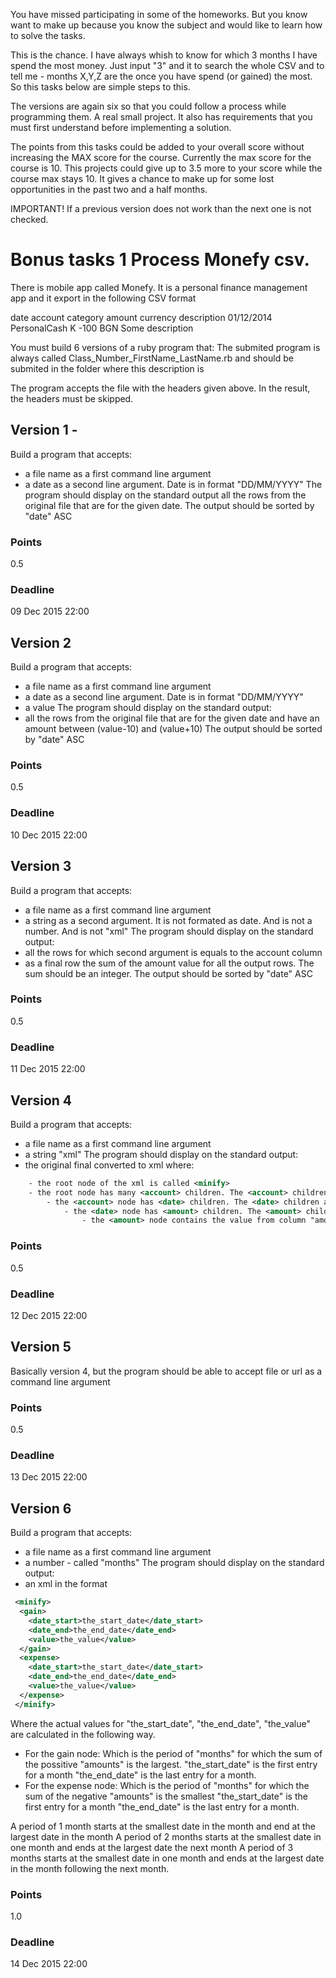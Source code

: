 You have missed participating in some of the homeworks. 
But you know want to make up because you know the subject and would like to learn how to solve the tasks.

This is the chance.
I have always whish to know for which 3 months I have spend the most money. Just input "3" and it to search the whole CSV and to tell me - 
months X,Y,Z are the once you have spend (or gained) the most. So this tasks below are simple steps to this. 

The versions are again six so that you could follow a process while programming them. A real small project. 
It also has requirements that you must first understand before implementing a solution.

The points from this tasks could be added to your overall score without increasing the MAX score for the course.
Currently the max score for the course is 10. This projects could give up to 3.5 more to your score while the course max stays 10. 
It gives a chance to make up for some lost opportunities in the past two and a half months. 

IMPORTANT!
If a previous version does not work than the next one is not checked.

# Bonus tasks 1 Process Monefy csv. 
There is mobile app called Monefy. It is a personal finance management app and it export in the following CSV format

date		account		category	amount		currency	description
01/12/2014	PersonalCash	K		-100		BGN		Some description

You must build 6 versions of a ruby program that:
The submited program is always called Class_Number_FirstName_LastName.rb and should be submited in the folder where this description is

The program accepts the file with the headers given above. In the result, the headers must be skipped.

## Version 1 - 
Build a program that accepts:
 - a file name as a first command line argument
 - a date as a second line argument. Date is in format "DD/MM/YYYY"
The program should display on the standard output all the rows from the original file that are for the given date. 
The output should be sorted by "date" ASC

### Points
 0.5

### Deadline
09 Dec 2015 22:00

## Version 2
Build a program that accepts:
 - a file name as a first command line argument
 - a date as a second line argument. Date is in format "DD/MM/YYYY"
 - a value 
The program should display on the standard output:
 - all the rows from the original file that are for the given date and have an amount between (value-10) and (value+10)
The output should be sorted by "date" ASC

### Points
 0.5

### Deadline
10 Dec 2015 22:00

## Version 3
Build a program that accepts:
 - a file name as a first command line argument
 - a string as a second argument. It is not formated as date. And is not a number. And is not "xml"
The program should display on the standard output:
 - all the rows for which second argument is equals to the account column
 - as a final row the sum of the amount value for all the output rows. The sum should be an integer.
The output should be sorted by "date" ASC

### Points 
 0.5
### Deadline
11 Dec 2015 22:00

## Version 4
Build a program that accepts:
 - a file name as a first command line argument
 - a string "xml"
The program should display on the standard output:
 - the original final converted to xml where:
```xml
 	- the root node of the xml is called <minify>
	- the root node has many <account> children. The <account> children are sorted ASC
		- the <account> node has <date> children. The <date> children are sorted ASC
			- the <date> node has <amount> children. The <amount> children are sorted ASC
				- the <amount> node contains the value from column "amount" as <amount>-100</amount>
```

### Points 
0.5 

### Deadline
12 Dec 2015 22:00

## Version 5
Basically version 4, but the program should be able to accept file or url as a command line argument

### Points
0.5

### Deadline
13 Dec 2015 22:00

## Version 6 
Build a program that accepts:
 - a file name as a first command line argument
 - a number - called "months"
The program should display on the standard output:
 - an xml in the format
```xml
 <minify>
  <gain> 
    <date_start>the_start_date</date_start>
    <date_end>the_end_date</date_end>
    <value>the_value</value>
  </gain>
  <expense> 
    <date_start>the_start_date</date_start>
    <date_end>the_end_date</date_end>
    <value>the_value</value>
  </expense>
 </minify>
```
Where the actual values for "the_start_date", "the_end_date", "the_value" are calculated in the following way.
 - For the gain node:
	Which is the period of "months" for which the sum of the possitive "amounts" is the largest. 
	"the_start_date" is the first entry for a month
	"the_end_date" is the last entry for a month.
 - For the expense node:
	Which is the period of "months" for which the sum of the negative "amounts" is the smallest
	"the_start_date" is the first entry for a month
	"the_end_date" is the last entry for a month.

A period of 1 month starts at the smallest date in the month and end at the largest date in the month
A period of 2 months starts at the smallest date in one month and ends at the largest date the next month
A period of 3 months starts at the smallest date in one month and ends at the largest date in the month following the next month.

### Points
1.0

### Deadline
14 Dec 2015 22:00
